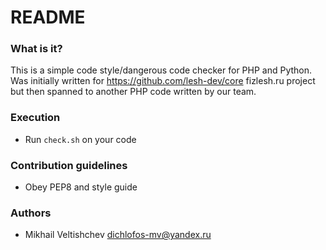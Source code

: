 # README #

### What is it? ###

This is a simple code style/dangerous code checker for PHP and Python.
Was initially written for https://github.com/lesh-dev/core fizlesh.ru project
but then spanned to another PHP code written by our team.

### Execution ###
* Run `check.sh` on your code

### Contribution guidelines ###
* Obey PEP8 and style guide

### Authors ###
* Mikhail Veltishchev <dichlofos-mv@yandex.ru>